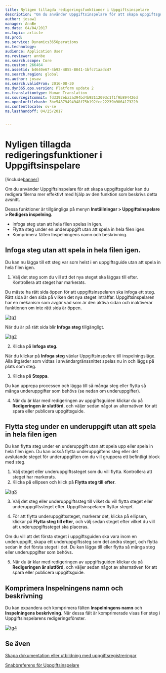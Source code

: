 ```yaml
---
title: Nyligen tillagda redigeringsfunktioner i Uppgiftsinspelare
description: "Om du använder Uppgiftsinspelare för att skapa uppgiftsguider kan du redigera filerna mer effektivt med hjälp av den funktion som beskrivs detta avsnitt."
author: josaw1
manager: AnnBe
ms.date: 04/04/2017
ms.topic: article
ms.prod: 
ms.service: Dynamics365Operations
ms.technology: 
audience: Application User
ms.reviewer: annbe
ms.search.scope: Core
ms.custom: 266464
ms.assetid: b4640e67-4b92-4855-8041-1bfc71aadc47
ms.search.region: global
ms.author: josaw
ms.search.validFrom: 2016-08-30
ms.dyn365.ops.version: Platform update 2
ms.translationtype: Human Translation
ms.sourcegitcommit: fd3392eba3a394bd4b92112093c1f1f9b894426d
ms.openlocfilehash: 3be54879494948f75b192fcc22239b9064173220
ms.contentlocale: sv-se
ms.lasthandoff: 04/25/2017


---
```


# <a name="recently-added-editing-features-in-task-recorder"></a>Nyligen tillagda redigeringsfunktioner i Uppgiftsinspelare

[!include[banner](../includes/banner.md)]


Om du använder Uppgiftsinspelare för att skapa uppgiftsguider kan du redigera filerna mer effektivt med hjälp av den funktion som beskrivs detta avsnitt.

Dessa funktioner är tillgängliga på menyn **Inställningar &gt; Uppgiftsinspelare &gt; Redigera inspelning**.

-   Infoga steg utan att hela filen spelas in igen.
-   Flytta steg under en underuppgift utan att spela in hela filen igen.
-   Komprimera fälten Inspelningens namn och beskrivning.

## <a name="insert-steps-without-rerecording-the-entire-file"></a>Infoga steg utan att spela in hela filen igen.
Du kan nu lägga till ett steg var som helst i en uppgiftsguide utan att spela in hela filen igen.

1.  Välj det steg som du vill att det nya steget ska läggas till efter. Kontrollera att steget har markerats.

Du måste ha rätt sida öppen för att uppgiftsinspelaren ska infoga ett steg. Rätt sida är den sida på vilken det nya steget inträffar. Uppgiftsinspelaren har en mekanism som avgör vad som är den aktiva sidan och inaktiverar funktionen om inte rätt sida är öppen. 

[![tg1](./media/tg1.png)](./media/tg1.png) 


När du är på rätt sida blir **Infoga steg** tillgängligt.

[![tg2](./media/tg2-231x300.png)](./media/tg2.png)

2. Klicka på **Infoga steg**.

När du klickar på **Infoga steg** växlar Uppgiftsinspelare till inspelningsläge. Alla åtgärder som vidtas i användargränssnittet spelas nu in och läggs på plats som steg.

3. Klicka på **Stoppa**.

Du kan upprepa processen och lägga till så många steg eller flytta så många underuppgifter som behövs (se nedan om underuppgifter).

4. När du är klar med redigeringen av uppgiftsguiden klickar du på **Redigeringen är slutförd**, och väljer sedan något av alternativen för att spara eller publicera uppgiftsguide.

## <a name="move-steps-under-a-subtask-without-rerecording-the-entire-file"></a>Flytta steg under en underuppgift utan att spela in hela filen igen
Du kan flytta steg under en underuppgift utan att spela upp eller spela in hela filen igen. Du kan också flytta underuppgiftens steg eller det avslutande steget för underuppgiften om du vill gruppera ett befintligt block med steg.

1.  Välj steget eller underuppgiftssteget som du vill flytta. Kontrollera att steget har markerats.
2.  Klicka på ellipsen och klick på **Flytta steg till efter**.

[![tg3](./media/tg3.png)](./media/tg3.png)

3. Välj det steg eller underuppgiftssteg till vilket du vill flytta steget eller underuppgiftssteget efter. Uppgiftsinspelaren flyttar steget.

4. För att flytta underuppgiftssteget, markerar det, klicka på ellipsen, klickar på **Flytta steg till efter**, och välj sedan steget efter vilket du vill att underuppgiftssteget ska placeras.

Om du vill att det första steget i uppgiftsguiden ska vara inom en underuppgift, skapa ett underuppgiftssteg som det andra steget, och flytta sedan in det första steget i det. Du kan lägga till eller flytta så många steg eller underuppgifter som behövs.

5. När du är klar med redigeringen av uppgiftsguiden klickar du på **Redigeringen är slutförd**, och väljer sedan något av alternativen för att spara eller publicera uppgiftsguide.

## <a name="collapse-recording-name-and-description"></a>Komprimera Inspelningens namn och beskrivning
Du kan expandera och komprimera fälten **Inspelningens namn** och **Inspelningens beskrivning**. När dessa fält är komprimerade visas fler steg i Uppgiftsinspelarens redigeringsfönster. 

[![tg4](./media/tg4-300x252.png)](./media/tg4.png)  

<a name="see-also"></a>Se även
--------

[Skapa dokumentation eller utbildning med uppgiftsregistreringar](/dynamics365/operations/dev-itpro/user-interface/task-recorder)

[Snabbreferens för Uppgiftsinspelare](/dynamics365/operations/dev-itpro/user-interface/task-recorder-quick-reference)




